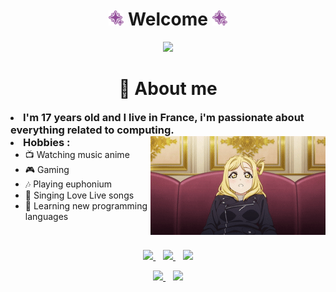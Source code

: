 <!-- Welcome -->
<h1 align="center">
  <img src="assets/ohara.png" width="24"> 
  Welcome 
  <img src="assets/ohara.png" width="24">
</h1>

<p align="center">
  <img src="assets/mijukudreamer.gif">
</p>

<!-- About me -->
<h1 align="center">
  💜 About me
</h1>

<li>
  <h3 style="display: inline;">
    I'm 17 years old and I live in France, i'm passionate about
    everything related to computing.
  </h3>
</li>


<img align="right" src="assets/wink.gif">

<li>
  <h3 style="display: inline;">
    Hobbies :
  </h3>

  <ul>
    <li>📺 Watching music anime</li>
    <li>🎮 Gaming</li>
    <li>🎶 Playing euphonium</li>
    <li>🎤 Singing Love Live songs</li>
    <li>📖 Learning new programming languages</li>
  </ul>
</li>

<br>

<p align="center">
  <a href="https://twitter.com/PZeide" target="_blank">
    <img src="https://img.shields.io/badge/Twitter-1DA1F2?style=for-the-badge&logo=Twitter&logoColor=white&label=PZeide">
  </a>
  &nbsp;&nbsp;
  <a href="https://steamcommunity.com/id/zeidecs" target="_blank">
    <img src="https://img.shields.io/badge/Steam-000000?style=for-the-badge&logo=Steam&logoColor=white&label=PZeide">
  </a>
  &nbsp;&nbsp;
  <img src="https://img.shields.io/badge/Discord-5865F2?style=for-the-badge&logo=Discord&logoColor=white&label=Zeide%230001">
</p>

<p align="center">
  <a href="https://www.twitch.tv/pzeide" target="_blank">
    <img src="https://img.shields.io/badge/Twitch-9146FF?style=for-the-badge&logo=Twitch&logoColor=white&label=PZeide">
  </a>
  &nbsp;&nbsp;
  <a href="https://anilist.com/user/zeide" target="_blank">
    <img src="https://img.shields.io/badge/AniList-02A9FF?style=for-the-badge&logo=AniList&logoColor=white&label=PZeide">
  </a>
</p>

